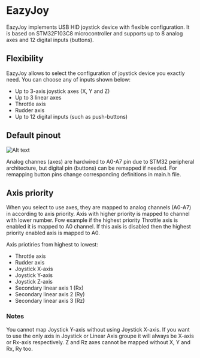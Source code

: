 # EazyJoy
EazyJoy implements USB HID joystick device with flexible configuration. It is based on STM32F103C8 microcontroller and supports up to 8 analog axes and 12 digital inputs (buttons).

## Flexibility
EazyJoy allows to select the configuration of joystick device you exactly need. You can choose any of inputs shown below:

* Up to 3-axis joystick axes (X, Y and Z)
* Up to 3 linear axes 
* Throttle axis
* Rudder axis
* Up to 12 digital inputs (such as push-buttons)

## Default pinout
![Alt text](https://a.radikal.ru/a29/1807/3b/911b58654ab7.jpg)

Analog channes (axes) are hardwired to A0-A7 pin due to STM32 peripheral architecture, but digital pin (buttons) can be remapped if needed. For remapping button pins change corresponding definitions in main.h file.

## Axis priority
When you select to use axes, they are mapped to analog channels (A0-A7) in according to axis priority. Axis with higher priority is mapped to channel with lower number. Fow example if the highest priority Throttle axis is enabled it is mapped to A0 channel. If this axis is disabled then the highest priority enabled axis is mapped to A0.  

Axis priotiries from highest to lowest:
- Throttle axis
- Rudder axis
- Joystick X-axis
- Joystick Y-axis
- Joystick Z-axis
- Secondary linear axis 1 (Rx)
- Secondary linear axis 2 (Ry)
- Secondary linear axis 3 (Rz)

### Notes
You cannot map Joystick Y-axis without using Joystick X-axis. If you want to use the only axis in Joystick or Linear Axis groupe it will always be X-axis or Rx-axis respectively. Z and Rz axes cannot be mapped without X, Y and Rx, Ry too.

